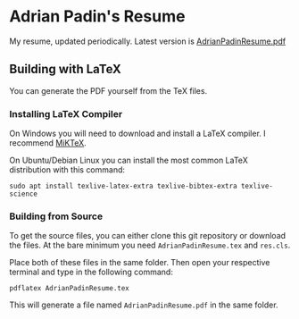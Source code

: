 # Adrian Padin's Resume
My resume, updated periodically. Latest version is [AdrianPadinResume.pdf](AdrianPadinResume.pdf)

## Building with LaTeX
You can generate the PDF yourself from the TeX files.

### Installing LaTeX Compiler

On Windows you will need to download and install a LaTeX compiler. I recommend [MiKTeX](https://miktex.org/download).

On Ubuntu/Debian Linux you can install the most common LaTeX distribution with this command:

```
sudo apt install texlive-latex-extra texlive-bibtex-extra texlive-science
```

### Building from Source

To get the source files, you can either clone this git repository or download
the files. At the bare minimum you need `AdrianPadinResume.tex` and `res.cls`.

Place both of these files in the same folder. Then open your respective
terminal and type in the following command:

```
pdflatex AdrianPadinResume.tex
```

This will generate a file named `AdrianPadinResume.pdf` in the same folder.
